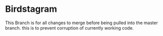 # Birdstagram
This Branch is for all changes to merge before being pulled into the master branch. this is to prevent corruption of currently working code.
